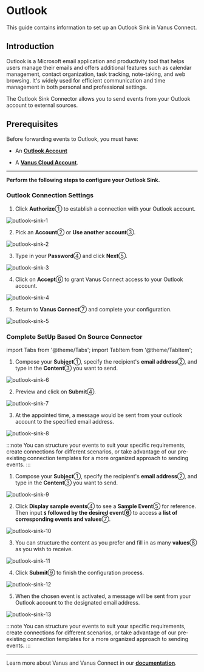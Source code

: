 # Outlook

This guide contains information to set up an Outlook Sink in Vanus Connect.

## Introduction

Outlook is a Microsoft email application and productivity tool that helps users manage their emails and offers additional features such as calendar management, contact organization, task tracking, note-taking, and web browsing. It's widely used for efficient communication and time management in both personal and professional settings.

The Outlook Sink Connector allows you to send events from your Outlook account to external sources.

## Prerequisites

Before forwarding events to Outlook, you must have:

- An [**Outlook Account**](https://www.microsoft.com/en-us/microsoft-365/outlook/email-and-calendar-software-microsoft-outlook?deeplink=%2fowa%2f&sdf=0)

- A [**Vanus Cloud Account**](https://cloud.vanus.ai).

---

**Perform the following steps to configure your Outlook Sink.**

### Outlook Connection Settings

1. Click **Authorize**① to establish a connection with your Outlook account.

![outlook-sink-1](images/outlook-sink-1.webp)

2. Pick an **Account**② or **Use another account**③.

![outlook-sink-2](images/outlook-sink-2.webp)

3. Type in your **Password**④ and click **Next**⑤.

![outlook-sink-3](images/outlook-sink-3.webp)

4. Click on **Accept**⑥ to grant Vanus Connect access to your Outlook account.

![outlook-sink-4](images/outlook-sink-4.webp)

5. Return to **Vanus Connect**⑦ and complete your configuration.

![outlook-sink-5](images/outlook-sink-5.webp)

### Complete SetUp Based On Source Connector

import Tabs from '@theme/Tabs';
import TabItem from '@theme/TabItem';

<Tabs>

<TabItem label="Schedule" value="schedule">

1. Compose your **Subject**①, specify the recipient's **email address**②, and type in the **Content**③ you want to send.

![outlook-sink-6](images/outlook-sink-6.webp)

2. Preview and click on **Submit**④.

![outlook-sink-7](images/outlook-sink-7.webp)

3. At the appointed time, a message would be sent from your outlook account to the specified email address.

![outlook-sink-8](images/outlook-sink-8.webp)

:::note
You can structure your events to suit your specific requirements, create connections for different scenarios, or take advantage of our pre-existing connection templates for a more organized approach to sending events.
:::

</TabItem>

<TabItem label="Github" value="github">

1. Compose your **Subject**①, specify the recipient's **email address**②, and type in the **Content**③ you want to send.

![outlook-sink-9](images/outlook-sink-9.webp)

2. Click **Display sample events**④ to see a **Sample Event**⑤ for reference. Then input **`$` followed by the desired event⑥** to access a **list of corresponding events and values**⑦.

![outlook-sink-10](images/outlook-sink-10.webp)

3. You can structure the content as you prefer and fill in as many **values**⑧ as you wish to receive.

![outlook-sink-11](images/outlook-sink-11.webp)

4. Click **Submit**⑨ to finish the configuration process.

![outlook-sink-12](images/outlook-sink-12.webp)

5. When the chosen event is activated, a message will be sent from your Outlook account to the designated email address.

![outlook-sink-13](images/outlook-sink-13.webp)

:::note
You can structure your events to suit your specific requirements, create connections for different scenarios, or take advantage of our pre-existing connection templates for a more organized approach to sending events.
:::

</TabItem>

</Tabs>

---

Learn more about Vanus and Vanus Connect in our [**documentation**](https://docs.vanus.ai).
